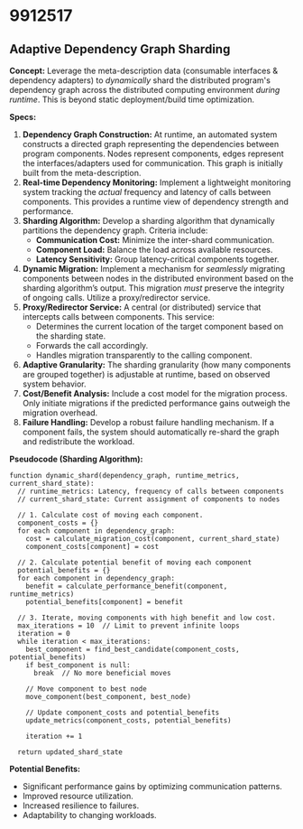 # 9912517

## Adaptive Dependency Graph Sharding

**Concept:** Leverage the meta-description data (consumable interfaces & dependency adapters) to *dynamically* shard the distributed program's dependency graph across the distributed computing environment *during runtime*. This is beyond static deployment/build time optimization.

**Specs:**

1.  **Dependency Graph Construction:** At runtime, an automated system constructs a directed graph representing the dependencies between program components. Nodes represent components, edges represent the interfaces/adapters used for communication.  This graph is initially built from the meta-description.
2.  **Real-time Dependency Monitoring:** Implement a lightweight monitoring system tracking the *actual* frequency and latency of calls between components. This provides a runtime view of dependency strength and performance.
3.  **Sharding Algorithm:**  Develop a sharding algorithm that dynamically partitions the dependency graph. Criteria include:
    *   **Communication Cost:** Minimize the inter-shard communication.
    *   **Component Load:** Balance the load across available resources.
    *   **Latency Sensitivity:**  Group latency-critical components together.
4.  **Dynamic Migration:** Implement a mechanism for *seamlessly* migrating components between nodes in the distributed environment based on the sharding algorithm’s output. This migration *must* preserve the integrity of ongoing calls. Utilize a proxy/redirector service.
5.  **Proxy/Redirector Service:** A central (or distributed) service that intercepts calls between components. This service:
    *   Determines the current location of the target component based on the sharding state.
    *   Forwards the call accordingly.
    *   Handles migration transparently to the calling component.
6.  **Adaptive Granularity:** The sharding granularity (how many components are grouped together) is adjustable at runtime, based on observed system behavior.
7.  **Cost/Benefit Analysis:**  Include a cost model for the migration process.  Only initiate migrations if the predicted performance gains outweigh the migration overhead.
8.  **Failure Handling:**  Develop a robust failure handling mechanism.  If a component fails, the system should automatically re-shard the graph and redistribute the workload.

**Pseudocode (Sharding Algorithm):**

```pseudocode
function dynamic_shard(dependency_graph, runtime_metrics, current_shard_state):
  // runtime_metrics: Latency, frequency of calls between components
  // current_shard_state: Current assignment of components to nodes

  // 1. Calculate cost of moving each component.
  component_costs = {}
  for each component in dependency_graph:
    cost = calculate_migration_cost(component, current_shard_state)
    component_costs[component] = cost

  // 2. Calculate potential benefit of moving each component
  potential_benefits = {}
  for each component in dependency_graph:
    benefit = calculate_performance_benefit(component, runtime_metrics)
    potential_benefits[component] = benefit

  // 3. Iterate, moving components with high benefit and low cost.
  max_iterations = 10  // Limit to prevent infinite loops
  iteration = 0
  while iteration < max_iterations:
    best_component = find_best_candidate(component_costs, potential_benefits)
    if best_component is null:
      break  // No more beneficial moves

    // Move component to best node
    move_component(best_component, best_node)

    // Update component_costs and potential_benefits
    update_metrics(component_costs, potential_benefits)

    iteration += 1

  return updated_shard_state
```

**Potential Benefits:**

*   Significant performance gains by optimizing communication patterns.
*   Improved resource utilization.
*   Increased resilience to failures.
*   Adaptability to changing workloads.